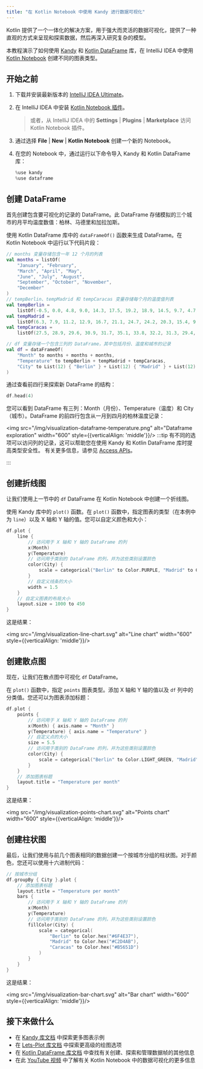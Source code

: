 ```yaml
---
title: "在 Kotlin Notebook 中使用 Kandy 进行数据可视化"
---
```

Kotlin 提供了一个一体化的解决方案，用于强大而灵活的数据可视化，提供了一种直观的方式来呈现和探索数据，然后再深入研究复杂的模型。

本教程演示了如何使用 [Kandy](https://kotlin.github.io/kandy/welcome.html) 和 [Kotlin DataFrame](https://kotlin.github.io/dataframe/gettingstarted.html) 库，在 IntelliJ IDEA 中使用 [Kotlin Notebook](kotlin-notebook-overview) 创建不同的图表类型。

## 开始之前

1. 下载并安装最新版本的 [IntelliJ IDEA Ultimate](https://www.jetbrains.com/idea/download/?section=mac)。
2. 在 IntelliJ IDEA 中安装 [Kotlin Notebook 插件](https://plugins.jetbrains.com/plugin/16340-kotlin-notebook)。
   
    > 或者，从 IntelliJ IDEA 中的 **Settings** | **Plugins** | **Marketplace** 访问 Kotlin Notebook 插件。
    >
    

3. 通过选择 **File** | **New** | **Kotlin Notebook** 创建一个新的 Notebook。
4. 在您的 Notebook 中，通过运行以下命令导入 Kandy 和 Kotlin DataFrame 库：

    ```kotlin
    %use kandy
    %use dataframe
    ```

## 创建 DataFrame

首先创建包含要可视化的记录的 DataFrame。此 DataFrame 存储模拟的三个城市的月平均温度数值：柏林、马德里和加拉加斯。

使用 Kotlin DataFrame 库中的 `dataFrameOf()` 函数来生成 DataFrame。在 Kotlin Notebook 中运行以下代码片段：

```kotlin
// months 变量存储包含一年 12 个月的列表
val months = listOf(
    "January", "February",
    "March", "April", "May",
    "June", "July", "August",
    "September", "October", "November",
    "December"
)
// tempBerlin、tempMadrid 和 tempCaracas 变量存储每个月的温度值列表
val tempBerlin =
    listOf(-0.5, 0.0, 4.8, 9.0, 14.3, 17.5, 19.2, 18.9, 14.5, 9.7, 4.7, 1.0)
val tempMadrid =
    listOf(6.3, 7.9, 11.2, 12.9, 16.7, 21.1, 24.7, 24.2, 20.3, 15.4, 9.9, 6.6)
val tempCaracas =
    listOf(27.5, 28.9, 29.6, 30.9, 31.7, 35.1, 33.8, 32.2, 31.3, 29.4, 28.9, 27.6)

// df 变量存储一个包含三列的 DataFrame，其中包括月份、温度和城市的记录
val df = dataFrameOf(
    "Month" to months + months + months,
    "Temperature" to tempBerlin + tempMadrid + tempCaracas,
    "City" to List(12) { "Berlin" } + List(12) { "Madrid" } + List(12) { "Caracas" }
)
```

通过查看前四行来探索新 DataFrame 的结构：

```kotlin
df.head(4)
```

您可以看到 DataFrame 有三列：Month（月份）、Temperature（温度）和 City（城市）。DataFrame 的前四行包含从一月到四月的柏林温度记录：

<img src="/img/visualization-dataframe-temperature.png" alt="Dataframe exploration" width="600" style={{verticalAlign: 'middle'}}/>
:::tip
有不同的选项可以访问列的记录，这可以帮助您在使用 Kandy 和 Kotlin DataFrame 库时提高类型安全性。
有关更多信息，请参见 [Access APIs](https://kotlin.github.io/dataframe/apilevels.html)。

:::

## 创建折线图

让我们使用上一节中的 `df` DataFrame 在 Kotlin Notebook 中创建一个折线图。

使用 Kandy 库中的 `plot()` 函数。在 `plot()` 函数中，指定图表的类型（在本例中为 `line`）以及 X 轴和 Y 轴的值。您可以自定义颜色和大小：

```kotlin
df.plot {
    line {
        // 访问用于 X 轴和 Y 轴的 DataFrame 的列
        x(Month)
        y(Temperature)
        // 访问用于类别的 DataFrame 的列，并为这些类别设置颜色
        color(City) {
            scale = categorical("Berlin" to Color.PURPLE, "Madrid" to Color.ORANGE, "Caracas" to Color.GREEN)
        }
        // 自定义线条的大小
        width = 1.5
    }
    // 自定义图表的布局大小
    layout.size = 1000 to 450
}
```

这是结果：

<img src="/img/visualization-line-chart.svg" alt="Line chart" width="600" style={{verticalAlign: 'middle'}}/>

## 创建散点图

现在，让我们在散点图中可视化 `df` DataFrame。

在 `plot()` 函数中，指定 `points` 图表类型。添加 X 轴和 Y 轴的值以及 `df` 列中的分类值。您还可以为图表添加标题：

```kotlin
df.plot {
    points {
        // 访问用于 X 轴和 Y 轴的 DataFrame 的列
        x(Month) { axis.name = "Month" }
        y(Temperature) { axis.name = "Temperature" }
        // 自定义点的大小
        size = 5.5
        // 访问用于类别的 DataFrame 的列，并为这些类别设置颜色
        color(City) {
            scale = categorical("Berlin" to Color.LIGHT_GREEN, "Madrid" to Color.BLACK, "Caracas" to Color.YELLOW)
        }
    }
    // 添加图表标题
    layout.title = "Temperature per month"
}
```

这是结果：

<img src="/img/visualization-points-chart.svg" alt="Points chart" width="600" style={{verticalAlign: 'middle'}}/>

## 创建柱状图

最后，让我们使用与前几个图表相同的数据创建一个按城市分组的柱状图。对于颜色，您还可以使用十六进制代码：

```kotlin
// 按城市分组
df.groupBy { City }.plot {
    // 添加图表标题
    layout.title = "Temperature per month"
    bars {
        // 访问用于 X 轴和 Y 轴的 DataFrame 的列
        x(Month)
        y(Temperature)
        // 访问用于类别的 DataFrame 的列，并为这些类别设置颜色
        fillColor(City) {
            scale = categorical(
                "Berlin" to Color.hex("#6F4E37"),
                "Madrid" to Color.hex("#C2D4AB"),
                "Caracas" to Color.hex("#B5651D")
            )
        }
    }
}
```

这是结果：

<img src="/img/visualization-bar-chart.svg" alt="Bar chart" width="600" style={{verticalAlign: 'middle'}}/>

## 接下来做什么

* 在 [Kandy 库文档](https://kotlin.github.io/kandy/examples.html) 中探索更多图表示例
* 在 [Lets-Plot 库文档](lets-plot) 中探索更高级的绘图选项
* 在 [Kotlin DataFrame 库文档](https://kotlin.github.io/dataframe/info.html) 中查找有关创建、探索和管理数据帧的其他信息
* 在此 [YouTube 视频]( https://www.youtube.com/watch?v=m4Cqz2_P9rI&t=4s) 中了解有关 Kotlin Notebook 中的数据可视化的更多信息